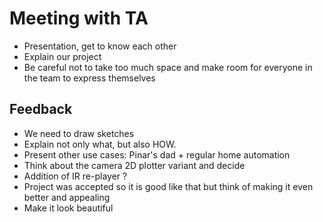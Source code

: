 # Meeting with TA

- Presentation, get to know each other
- Explain our project
- Be careful not to take too much space and make room for everyone in the team to express themselves

## Feedback

- We need to draw sketches
- Explain not only what, but also HOW.
- Present other use cases: Pinar's dad + regular home automation
- Think about the camera 2D plotter variant and decide
- Addition of IR re-player ?
- Project was accepted so it is good like that but think of making it even better and appealing
- Make it look beautiful
